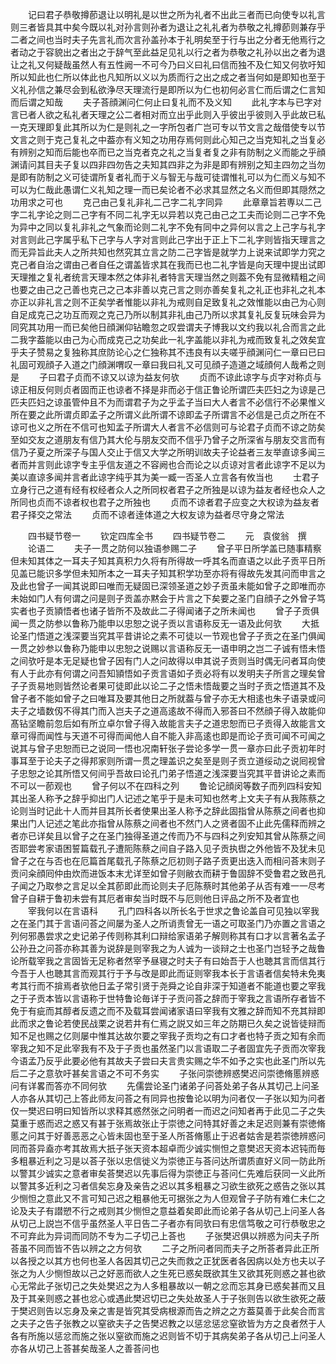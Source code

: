<!-- { "loadSidebar": true } -->
　　记曰君子恭敬撙莭退让以明礼是以世之所为礼者不出此三者而已向使专以礼言则三者皆具其中矣今既以礼对孙言则孙者为退让之礼礼者为恭敬之礼撙莭则兼存乎二者之间也当时夫子先言礼而次言孙盖孙本于礼明矣至于行与出之分者无他焉行之者动之于容貌出之者出之于辞气至此益足见礼以行之者为恭敬之礼孙以出之者为退让之礼又何疑哉虽然人有五性阙一不可今乃曰义曰礼曰信而独不及仁知又何欤吁知所以知此也仁所以体此也凡知所以义以为质而行之出之成之者当何如是即知也至于义礼孙信之兼尽会到私欲浄尽天理流行是即所以为仁也初何必言仁而后谓之仁言知而后谓之知哉
　　夫子荅顔渊问仁何止曰复礼而不及义知
　　此礼字本与已字对言已者人欲之私礼者天理之公二者相对而立出乎此则入乎彼出乎彼则入乎此故已私一克天理即复此其所以为仁是则礼之一字所包者广岂可专以节文言之哉借使专以节文言之则于克己复礼之中葢亦有义知之功用存焉何则此心知己之当克知礼之当复必有辨别之知而后能也卒而已之当克者克之礼之当复者复之非有防制之义而能之乎顔渊请问其目夫子复以四非四勿告之夫知其四非之为非是即有辨别之知主四勿之当勿是即有防制之义可徒谓所复者礼而于义与智无与哉可徒谓惟礼可以为仁而义与知不可以为仁哉此愚谓仁义礼知之理一而已矣论者不必求其显然之名义而但即其隠然之功用求之可也
　　克己由己复礼非礼二己字二礼字同异
　　此章章旨若専以二己字二礼字论之则二己字有不同二礼字无以异若以克己由己之工夫而论则二己字不免为异中之同以复礼非礼之气象而论则二礼字不免有同中之异何以言之上己字与礼字对言则此己字属乎私下己字与人字对言则此己字出于正上下二礼字则皆指天理言之而无异旨此夫人之所共知也然究其立言之防二己字皆是就学力上说来试即学力究之克己者自治之谓由己者自任之谓盖皆求其在我而已也二礼字皆是向天理中提出试即天理推之复礼者统言天理本然之体非礼者特言天理当然之则葢不免有显微精粗之间也要之由己之己善也克己之己本非善以克己言之则亦善矣复礼之礼正也非礼之礼本亦正以非礼言之则不正矣学者惟能以非礼为戒则自足致复礼之效惟能以由己为心则自足成克己之功互而观之克己乃所以制其非礼由己乃所以求其复礼反复玩味会异为同究其功用一而已矣他日顔渊仰钻瞻忽之叹尝谓夫子博我以文约我以礼合而言之此二我字葢能以由己为心而成克己之功矣此一礼字盖能以非礼为戒而致复礼之效矣宜乎夫子赞易之复独称其庶防论心之仁独称其不违良有以夫嗟乎顔渊问仁一章曰已曰礼固可观顔子入道之门顔渊喟叹一章曰我曰礼又可见顔子造道之域顔何人哉希之则是
　　子曰君子贞而不谅又以谅为益友何欤
　　贞而不谅此谅字与贞字对称贞与谅正相反何则贞者固而正也谅者不择是非而必于信正鲁论所谓匹夫匹妇之为谅是己匹夫匹妇之谅虽管仲且不为而谓君子为之乎孟子当曰大人者言不必信行不必果惟义所在要之此所谓贞即孟子之所谓义此所谓不谅即孟子所谓言不必信是己贞之所在不谅可也义之所在不信可也知孟子所谓大人者言不必信则可与论君子贞而不谅之防矣至如交友之道朋友有信乃其大伦与朋友交而不信乎乃曾子之所深省与朋友交言而有信乃子夏之所深子与国人交止于信又大学之所明训故夫子论益者三友举直谅多闻三者而并言则此谅字专主乎信友道之不容阙也合而论之以贞谅对言者此谅字不足以为美以直谅多闻并言者此谅字纯乎其为美一臧一否圣人立言各有攸当也
　　士君子立身行己之道有经有权经者众人之所同权者君子之所独是以谅为益友者经也众人之所同也贞而不谅者权也君子之所独也
　　贞而不谅者君子应变之大权谅为益友者君子择交之常法
　　贞而不谅者逹体道之大权友谅为益者尽守身之常法







　　四书疑节卷一
　　钦定四库全书
　　四书疑节卷二
　　元　袁俊翁　撰
　　论语二
　　夫子一贯之防何以独语参赐二子
　　曾子平日所学盖已随事精察但未知其体之一耳夫子知其真积力久将有所得故一呼其名而直语之以此子贡平日所见盖已能识多学但未知所本之一耳夫子知其积学功至亦将有得故先发其问而申言之及此也曾子一闻其说即曰唯而无疑固已深领圣道之妙子贡虽未能如曾子之即唯而亦未始如门人有何谓之问是则子贡盖亦黙会于片言之下矣要之圣门自顔子之外曾子笃实者也子贡頴悟者也诸子皆所不及故此二子得闻诸子之所未闻也
　　曾子子贡俱闻一贯之防参以鲁称乃能申以忠恕之说子贡以言语称反无一语及此何欤
　　大抵论圣门悟道之浅深要当究其平昔讲论之素不可徒以一节观也曾子子贡之在圣门俱闻一贯之妙参以鲁称乃能申以忠恕之说赐以言语称反无一语申明之岂二子诚有悟未悟之间欤吁是本无足疑也曾子因有门人之问故得以申其说子贡则当时偶无问者耳向使有人于此亦有何谓之问吾知頴悟如子贡言语如子贡必将有以发明夫子所言之理矣曾子子贡易地则皆然论者果可徒即此以论二子之悟未悟哉要之当时子贡之悟道其不及曾子者不能如曾子之曰唯耳及要其他日之所就葢与曾子亦无大相逺也朱子语录或问夫子之墙数仭不得其门而入岂夫子之道高逺故不得而入邪荅曰不然顔子得入故能仰髙钻坚瞻前忽后如有所立卓尔曾子得入故能言夫子之道忠恕而已子贡得入故能言文章可得而闻性与天道不可得而闻他人自不能入非高逺也即是而论子贡可闻不可闻之说其与曾子忠恕而已之说同一悟也况南轩张子尝论多学一贯一章亦曰此子贡初年时事耳至于论夫子之得邦家则所谓一贯之理盖识之矣至是则子贡立道绥动之说囘视曾子忠恕之论其所悟又何间乎吾故曰论孔门弟子悟道之浅深要当究其平昔讲论之素而不可以一莭观也
　　曾子何以不在四科之列
　　鲁论记顔闵等数子而列四科安知其出圣人称予之辞乎抑出门人记述之笔乎于是未可知也然考上文夫子有从我陈蔡之论则当时记此十人而并目其所长者使果出圣人称予之辞此固指曾从陈蔡之间者也抑果出门人记述之笔此亦指曾从陈蔡之间者也不然门人之贤者固不止此先儒释而辨之者亦已详矣且以曾子之在圣门独得圣道之传而乃不与四科之列安知其曾从陈蔡之间否耶尝考家语困誓篇载孔子遭阨陈蔡之间自子路入见子贡执辔之外他皆不及犹未见曾子之在与否也在厄篇首尾载孔子陈蔡之厄初则子路子贡更出迭入而相问荅末则子贡问籴顔囘仲由炊而进饭本末尤详至如曾子则敝衣而耕于鲁固辞不受鲁君之致邑孔子闻之乃取参之言足以全其莭即此而论则夫子厄陈蔡时其他弟子从否有难一一尽考曾子自耕于鲁初未尝有其厄者审矣当时既不与厄则他日评品之所不及者宜也
　　宰我何以在言语科
　　孔门四科各以所长名于世求之鲁论盖自可见独以宰我之在圣门其于言语问荅之间屡为圣人之所诮责曾无一语之可取圣门乃亦置之言语之列何邪愚尝求之史记弟子传则称其利口辩给家语弟子解则称其有口才以言著名孟子公孙丑之问荅亦称其善为说辞是则宰我之为人诚为一谈辩之士也圣门岂轻予之哉鲁论所载宰我之言固皆无足称者然宰予昼寝之时夫子有曰始吾于人也聴其言而信其行今吾于人也聴其言而观其行于予与改是即此而证则宰我本长于言语者信矣特未免夷考其行而不揜焉者欤他日孟子常引贤于尧舜之论自非深于知道者不能道也要之宰我之于子贡本皆以言语称于世特鲁论毎详于子贡问荅之辞而于宰我之言语所存者皆不免于有疵而其醇者反遗之而不及载耳尝闻诸家语曰宰我有文雅之辞而知不充其辩即此而求之鲁论若使民战栗之说若井有仁焉之説又如三年之防期已久矣之说皆徒辩而知不足也赐之亿则屡中惟其达故尔要之宰我子贡均之有口才者也特子贡之知有余而宰我之知不足此宰我有不及于子贡也虽然圣门以言语取二子者固宜先子贡而次宰我今语孟乃反乎此要必他有其故夫子尝曰夫言贵实赐之华不如予之实也此圣门所以先后二子之意欤吁甚矣言语之不可不务实
　　子张问崇徳辨惑樊迟问崇徳脩慝辨惑问有详畧而答亦不同何欤
　　先儒尝论圣门诸弟子问荅处弟子各从其切己上问圣人亦各从其切己上答此师友问荅之有同异也按鲁论以明为问者仅一子张以知为问者仅一樊迟曰明曰知皆所以求释其惑然张之问明者一而迟之问知者再于此见二子之失莫重于惑而迟之惑又有甚于张焉故张止于崇徳之问特其好善之未足迟则兼有崇徳脩慝之问其于好善恶恶之心皆未固也至于圣人所荅脩慝止于迟者姑舎是若崇徳辨惑问同而荅异盍亦考其故焉大扺子张天资本超卓而少诚实恻怛之意樊迟天资本迟钝而毎多粗暴近利之习是以荅子张以忠信徙义为崇徳正与荅问达所谓质直好义同一防此所以警其少诚实之意者审矣荅樊迟以先事后得为崇徳正与荅问仁先难后获同一义此所以警其多近利之习者信矣忘身及亲告之迟以其多粗暴之习欲生欲死之惑告之张以其少恻怛之意此又不言可知己迟之粗暴他无可据张之为人但观曾子子防有难仁未仁之论及夫子有譛愬不行之戒则其少恻怛之意益着矣即此而论弟子各从切己上问圣人各从切己上説岂不信乎虽然圣人平日告二子者亦有同欤曰有忠信笃敬之可行恭敬忠之不可弃此为异词而同防不专为二子切己上荅也
　　子张樊迟俱以辨惑为问夫子所荅虽不同而皆不告以辨之之方何欤
　　二子之所问者同而夫子之所荅者异此正所以各授之以其方也何也圣人各因其切己之失而救之正犹医者各因病以处方也夫以子张之为人少恻怛故以己之好恶而欲人之生死已惑矣既欲其生又欲其死则惑之甚也欲心无常此子张切己之失处樊迟之为人多粗暴故以一朝之忿而忘其身已惑矣甚而又且及于其亲则惑之甚也忿心或遇此樊迟切已之失处故圣人于子张则告以欲生欲死之蔽于樊迟则告以忘身及亲之害是皆究其受病根源而告之辨之之方葢莫善于此矣合而言之夫子之告子张教之以窒欲夫子之告樊迟教之以惩忿惩忿窒欲皆为方之良者然于人各有所施以惩忿而施之张以窒欲而施之迟则皆不切于其病矣弟子各从切己上问圣人亦各从切己上荅甚矣哉圣人之善荅问也
